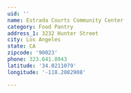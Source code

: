 ```yaml
---
uid: ''
name: Estrada Courts Community Center
category: Food Pantry
address_1: 3232 Hunter Street
city: Los Angeles
state: CA
zipcode: '90023'
phone: 323.641.8943
latitude: '34.0211079'
longitude: '-118.2082908'

---
```

